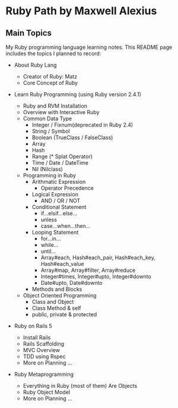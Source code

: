 # Ruby Path by Maxwell Alexius

## Main Topics

My Ruby programming language learning notes. This README page includes the topics I planned to record:

- About Ruby Lang
  - Creator of Ruby: Matz
  - Core Concept of Ruby

- Learn Ruby Programming (using Ruby version 2.4.1)
  - Ruby and RVM Installation
  - Overview with Interactive Ruby
  - Common Data Type
    - Integer / Fixnum(deprecated in Ruby 2.4)
    - String / Symbol
    - Boolean (TrueClass / FalseClass)
    - Array
    - Hash
    - Range (* Splat Operator)
    - Time / Date / DateTime
    - Nil (Nilclass)
  - Programming in Ruby
    - Arithmatic Expression
      - Operator Precedence
    - Logical Expression
      - AND / OR / NOT
    - Conditional Statement
      - if...elsif...else...
      - unless
      - case...when...then...
    - Looping Statement
      - for...in...
      - while...
      - until...
      - Array#each, Hash#each_pair, Hash#each_key, Hash#each_value
      - Array#map, Array#filter, Array#reduce
      - Integer#times, Integer#upto, Integer#downto
      - Date#upto, Date#downto
    - Methods and Blocks
  - Object Oriented Programming
    - Class and Object
    - Class Method & self
    - public, private & protected

- Ruby on Rails 5
  - Install Rails
  - Rails Scaffolding
  - MVC Overview
  - TDD using Rspec
  - More on Planning ...

- Ruby Metaprogramming
  - Everything in Ruby (most of them) Are Objects
  - Ruby Object Model
  - More on Planning ...
